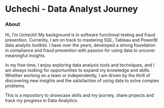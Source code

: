 # Uchechi  - Data Analyst Journey

### About 
Hi, I'm Uchechi! My background is in software functional testing and fraud prevention. Currently, I am on track to mastering SQL, Tableau and PowerBI data analytic toolkits. I have over the years, developed a strong foundation in compliance and fraud prevention with passion for using data to uncover meaningful insights. 

In my free time, I enjoy exploring data analysis tools and techniques, and I am always looking for opportunities to expand my knowledge and skills. Whether working on a team or independently, I am driven by the thrill of discovering new insights and the satisfaction of using data to solve complex problems.

This is a repository to showcase skills and my journey, share projects and track my progress in Data Analytics.
